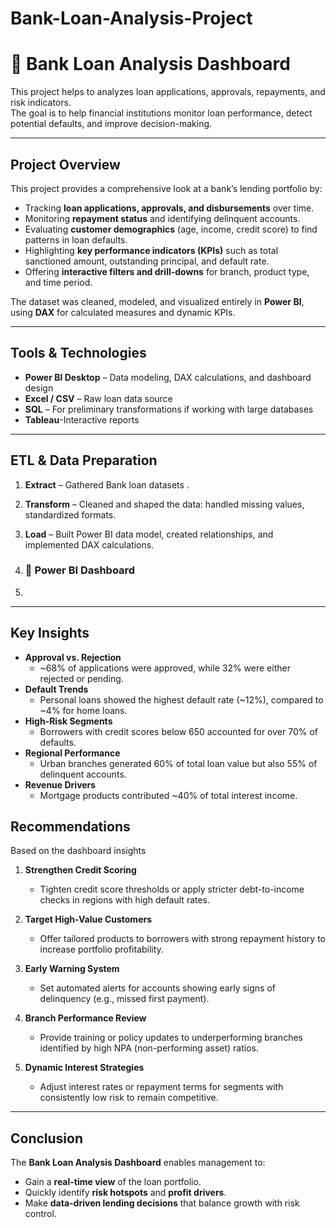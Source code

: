 # Bank-Loan-Analysis-Project
# 🏦 Bank Loan Analysis Dashboard

This project helps to analyzes loan applications, approvals, repayments, and risk indicators.  
The goal is to help financial institutions monitor loan performance, detect potential defaults, and improve decision-making.

---

##  Project Overview
This project provides a comprehensive look at a bank’s lending portfolio by:
- Tracking **loan applications, approvals, and disbursements** over time.
- Monitoring **repayment status** and identifying delinquent accounts.
- Evaluating **customer demographics** (age, income, credit score) to find patterns in loan defaults.
- Highlighting **key performance indicators (KPIs)** such as total sanctioned amount, outstanding principal, and default rate.
- Offering **interactive filters and drill-downs** for branch, product type, and time period.

The dataset was cleaned, modeled, and visualized entirely in **Power BI**, using **DAX** for calculated measures and dynamic KPIs.

---

##  Tools & Technologies
- **Power BI Desktop** – Data modeling, DAX calculations, and dashboard design  
- **Excel / CSV** – Raw loan data source  
- **SQL** – For preliminary transformations if working with large databases
- **Tableau**-Interactive reports
- --
##  ETL & Data Preparation
1. **Extract** – Gathered Bank loan  datasets .
2. **Transform** – Cleaned and shaped the data: handled missing values, standardized formats.
3. **Load** – Built Power BI data model, created relationships, and implemented DAX calculations.

4. ### 🔹 **Power BI Dashboard**
5. 
---
##  Key Insights
- **Approval vs. Rejection**  
  - ~68% of applications were approved, while 32% were either rejected or pending.
- **Default Trends**  
  - Personal loans showed the highest default rate (~12%), compared to ~4% for home loans.
- **High-Risk Segments**  
  - Borrowers with credit scores below 650 accounted for over 70% of defaults.
- **Regional Performance**  
  - Urban branches generated 60% of total loan value but also 55% of delinquent accounts.
- **Revenue Drivers**  
  - Mortgage products contributed ~40% of total interest income.


##  Recommendations
Based on the dashboard insights 
1. **Strengthen Credit Scoring**  
   - Tighten credit score thresholds or apply stricter debt-to-income checks in regions with high default rates.

2. **Target High-Value Customers**  
   - Offer tailored products to borrowers with strong repayment history to increase portfolio profitability.

3. **Early Warning System**  
   - Set automated alerts for accounts showing early signs of delinquency (e.g., missed first payment).

4. **Branch Performance Review**  
   - Provide training or policy updates to underperforming branches identified by high NPA (non-performing asset) ratios.

5. **Dynamic Interest Strategies**  
   - Adjust interest rates or repayment terms for segments with consistently low risk to remain competitive.

---

## Conclusion
The **Bank Loan Analysis Dashboard** enables management to:
- Gain a **real-time view** of the loan portfolio.
- Quickly identify **risk hotspots** and **profit drivers**.
- Make **data-driven lending decisions** that balance growth with risk control.

